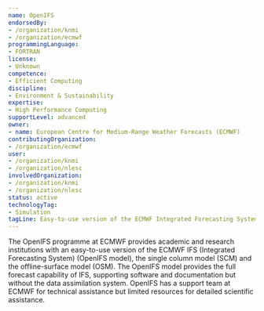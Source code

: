 ```yaml
---
name: OpenIFS
endorsedBy:
- /organization/knmi
- /organization/ecmwf
programmingLanguage:
- FORTRAN
license:
- Unknown
competence:
- Efficient Computing
discipline:
- Environment & Sustainability
expertise:
- High Performance Computing
supportLevel: advanced
owner:
- name: European Centre for Medium-Range Weather Forecasts (ECMWF)
contributingOrganization:
- /organization/ecmwf
user:
- /organization/knmi
- /organization/nlesc
involvedOrganization:
- /organization/knmi
- /organization/nlesc
status: active
technologyTag:
- Simulation
tagLine: Easy-to-use version of the ECMWF Integrated Forecasting System
---
```

The OpenIFS programme at ECMWF provides academic and research institutions with an easy-to-use version of the ECMWF IFS (Integrated Forecasting System) (OpenIFS model), the single column model (SCM) and the offline-surface model (OSM). The OpenIFS model provides the full forecast capability of IFS, supporting software and documentation but without the data assimilation system. OpenIFS has a support team at ECMWF for technical assistance but limited resources for detailed scientific assistance.
